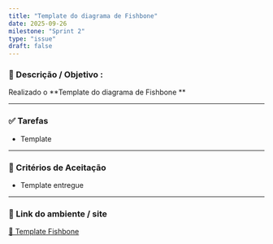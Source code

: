 ```yaml
---
title: "Template do diagrama de Fishbone"
date: 2025-09-26
milestone: "Sprint 2"
type: "issue"
draft: false
---
```


### 📝 Descrição / Objetivo  :
Realizado o **Template do diagrama de Fishbone **

---


### ✅ Tarefas  
- Template 

---

### 📌 Critérios de Aceitação  
- Template entregue 

---

### 🔗 Link do ambiente / site  
[📄 Template Fishbone](https://github.com/unb-mds/2025-2-Squad-10/blob/main/doc/metodologias/fishbone/Template.md)


